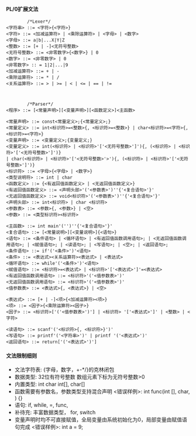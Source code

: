 #### PL/0扩展文法

```
        /*Lexer*/
<字符串> ::= <字符>{<字符>}
<字符> ::= <加减运算符> | <乘除运算符> | <字母> | <数字>
<字母> ::= a|b|...X|Y|Z
<整数> ::= [+ | -]<无符号整数>
<无符号整数> ::= <非零数字>{<数字>} | 0
<数字> ::= <非零数字> | 0
<非零数字> :: = 1|2|...|9
<加减运算符> ::= + | -
<乘除运算符> ::= * | /
<关系运算符> ::= > | >= | < | <= | == | !=



        /*Parser*/
<程序> ::= [<常量声明>][<变量声明>][<函数定义>]<主函数>

<常量声明> ::= const<常量定义>;{<常量定义>;}
<常量定义> ::= int<标识符>=<整数>{, <标识符>=<整数>} | char<标识符>=<字符>{, <标识符>=<字符>}
<变量声明> ::= <变量定义>;{变量定义;}
<变量定义> ::= int(<标识符> | <标识符>'['<无符号整数>']'){, (<标识符> | <标识符>'['<无符号整数>']')}
| char(<标识符> | <标识符>'['<无符号整数>'>'){, (<标识符> | <标识符>'['<无符号整数>']')}
<标识符> ::= <字母>{<字母> | <数字>}
<类型说明符> ::= int | char 
<函数定义> ::= {<有返回值函数定义> | <无返回值函数定义>}
<有返回值函数定义> ::= <声明头部>'('<参数表>')''{'<复合语句>'}'
<无返回值函数定义> ::= void<标识符>'('<参数表>')''{'<复合语句>'}'
<声明头部> ::= int<标识符> | char <标识符>
<参数表> ::= <参数>{, <参数>} | <空>
<参数> ::= <类型标识符><标识符>

<主函数> ::= int main'('')''{'<复合语句>'}'
<复合语句> ::= [<常量说明>][<变量说明>]{<语句>}
<语句> ::= <条件语句> | <循环语句> | <有返回值函数调用语句>; | <无返回值函数调用语句>; | <赋值语句>; | <读语句>; | <写语句>; | <空>; | <返回语句>;
<条件语句> ::= if'('<条件>')'<语句>
<条件> ::= <表达式><关系运算符><表达式> | <表达式>
<循环语句> ::= while'('<条件>')'<语句>
<赋值语句> ::= <标识符>=<表达式> | <标识符>'['<表达式>']'=<表达式>
<有返回值函数调用语句> ::= <标识符>'('<值参数表>')'
<无返回值函数调用语句> ::= <标识符>'('<值参数表>')'
<值参数表> ::= <表达式>{, <表达式>} | <空>

<表达式> ::= [+ | -]<项>{<加减运算符><项>} 
<项> ::= <因子>{<乘除运算符><因子>}
<因子> ::= <标识符>['('<值参数表>')'] | <标识符> '['<表达式>']' | <整数> | <字符>

<读语句> ::= scanf'('<标识符>{, <标识符>}')'
<写语句> ::= printf'('<字符串>')' | printf '('<表达式>')'
<返回语句> ::= return['('<表达式>')']
```
#### 文法限制细则

* 文法字符表: {字母，数字，+-*/}的克林闭包  
* 数据类型: 32位有符号整数   数组元素下标为无符号整数>0  
* 内置类型: int char int[], char[]
* 函数需要有参数名，参数类型支持混合声明  <错误样例>: int func(int [], char, ) {}
* 语句: if, while, =, func, 
* 补待充: 丰富数据类型， for, switch
* 变量声明时均不可直接赋值，全局变量由系统初始化为0，局部变量由赋值语句完成  <错误样例>: int a = 9;
